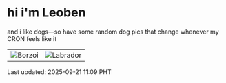 # hi i'm Leoben

and i like dogs—so have some random dog pics that change whenever my CRON feels like it

|  |  |
|--------|----------|
| ![Borzoi](https://random-dog-vercel.vercel.app/api/random-borzoi?v=1758424148) | ![Labrador](https://random-dog-vercel.vercel.app/api/random-labrador?v=1758424148) |

Last updated: 2025-09-21 11:09 PHT
